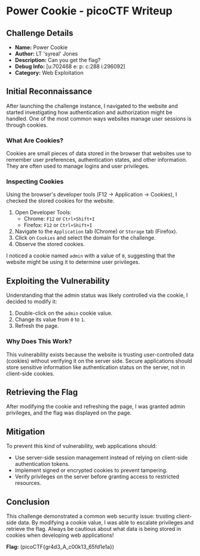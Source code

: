 # Power Cookie - picoCTF Writeup

## Challenge Details
- **Name:** Power Cookie
- **Author:** LT 'syreal' Jones
- **Description:** Can you get the flag?
- **Debug Info:** [u:702468 e: p: c:288 i:296092]
- **Category:** Web Exploitation

## Initial Reconnaissance
After launching the challenge instance, I navigated to the website and started investigating how authentication and authorization might be handled. One of the most common ways websites manage user sessions is through cookies.

### What Are Cookies?
Cookies are small pieces of data stored in the browser that websites use to remember user preferences, authentication states, and other information. They are often used to manage logins and user privileges.

### Inspecting Cookies
Using the browser's developer tools (F12 -> Application -> Cookies), I checked the stored cookies for the website.

1. Open Developer Tools:
   - Chrome: `F12` or `Ctrl+Shift+I`
   - Firefox: `F12` or `Ctrl+Shift+I`
2. Navigate to the `Application` tab (Chrome) or `Storage` tab (Firefox).
3. Click on `Cookies` and select the domain for the challenge.
4. Observe the stored cookies.

I noticed a cookie named `admin` with a value of `0`, suggesting that the website might be using it to determine user privileges.

## Exploiting the Vulnerability
Understanding that the admin status was likely controlled via the cookie, I decided to modify it:

1. Double-click on the `admin` cookie value.
2. Change its value from `0` to `1`.
3. Refresh the page.

### Why Does This Work?
This vulnerability exists because the website is trusting user-controlled data (cookies) without verifying it on the server side. Secure applications should store sensitive information like authentication status on the server, not in client-side cookies.

## Retrieving the Flag
After modifying the cookie and refreshing the page, I was granted admin privileges, and the flag was displayed on the page.

## Mitigation
To prevent this kind of vulnerability, web applications should:
- Use server-side session management instead of relying on client-side authentication tokens.
- Implement signed or encrypted cookies to prevent tampering.
- Verify privileges on the server before granting access to restricted resources.

## Conclusion
This challenge demonstrated a common web security issue: trusting client-side data. By modifying a cookie value, I was able to escalate privileges and retrieve the flag. Always be cautious about what data is being stored in cookies when developing web applications!

**Flag:** (picoCTF{gr4d3_A_c00k13_65fd1e1a})

